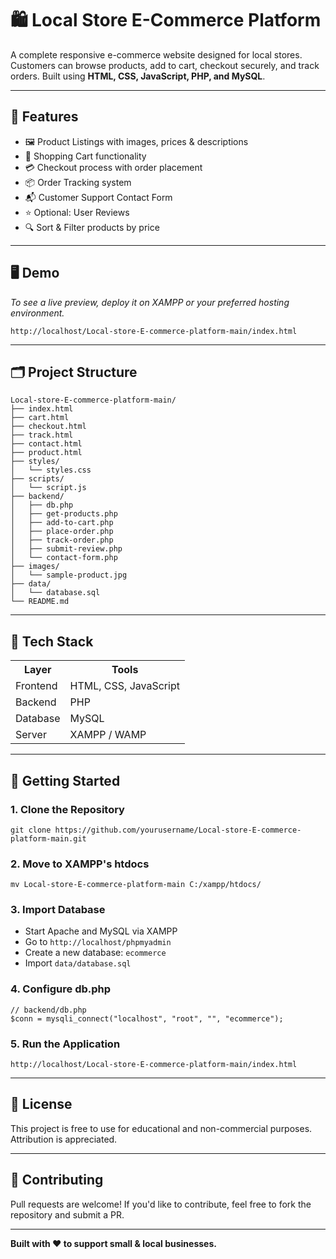 <h1>🛍️ Local Store E-Commerce Platform</h1>
<p>A complete responsive e-commerce website designed for local stores. Customers can browse products, add to cart, checkout securely, and track orders. Built using <strong>HTML, CSS, JavaScript, PHP, and MySQL</strong>.</p>

<hr>

<h2>🌟 Features</h2>
<ul>
  <li>🖼️ Product Listings with images, prices & descriptions</li>
  <li>🛒 Shopping Cart functionality</li>
  <li>💳 Checkout process with order placement</li>
  <li>📦 Order Tracking system</li>
  <li>📬 Customer Support Contact Form</li>
  <li>⭐ Optional: User Reviews</li>
  <li>🔍 Sort & Filter products by price</li>
</ul>

<hr>

<h2>🖥️ Demo</h2>
<p><em>To see a live preview, deploy it on XAMPP or your preferred hosting environment.</em></p>
<pre><code>http://localhost/Local-store-E-commerce-platform-main/index.html</code></pre>

<hr>

<h2>🗂️ Project Structure</h2>
<pre><code>Local-store-E-commerce-platform-main/
├── index.html
├── cart.html
├── checkout.html
├── track.html
├── contact.html
├── product.html
├── styles/
│   └── styles.css
├── scripts/
│   └── script.js
├── backend/
│   ├── db.php
│   ├── get-products.php
│   ├── add-to-cart.php
│   ├── place-order.php
│   ├── track-order.php
│   ├── submit-review.php
│   └── contact-form.php
├── images/
│   └── sample-product.jpg
├── data/
│   └── database.sql
└── README.md</code></pre>

<hr>

<h2>🧰 Tech Stack</h2>
<table>
  <tr>
    <th>Layer</th>
    <th>Tools</th>
  </tr>
  <tr>
    <td>Frontend</td>
    <td>HTML, CSS, JavaScript</td>
  </tr>
  <tr>
    <td>Backend</td>
    <td>PHP</td>
  </tr>
  <tr>
    <td>Database</td>
    <td>MySQL</td>
  </tr>
  <tr>
    <td>Server</td>
    <td>XAMPP / WAMP</td>
  </tr>
</table>

<hr>

<h2>🚀 Getting Started</h2>

<h3>1. Clone the Repository</h3>
<pre><code>git clone https://github.com/yourusername/Local-store-E-commerce-platform-main.git</code></pre>

<h3>2. Move to XAMPP's htdocs</h3>
<pre><code>mv Local-store-E-commerce-platform-main C:/xampp/htdocs/</code></pre>

<h3>3. Import Database</h3>
<ul>
  <li>Start Apache and MySQL via XAMPP</li>
  <li>Go to <code>http://localhost/phpmyadmin</code></li>
  <li>Create a new database: <code>ecommerce</code></li>
  <li>Import <code>data/database.sql</code></li>
</ul>

<h3>4. Configure db.php</h3>
<pre><code>// backend/db.php
$conn = mysqli_connect("localhost", "root", "", "ecommerce");</code></pre>

<h3>5. Run the Application</h3>
<pre><code>http://localhost/Local-store-E-commerce-platform-main/index.html</code></pre>

<hr>

<h2>📄 License</h2>
<p>This project is free to use for educational and non-commercial purposes. Attribution is appreciated.</p>

<hr>

<h2>🤝 Contributing</h2>
<p>Pull requests are welcome! If you'd like to contribute, feel free to fork the repository and submit a PR.</p>

<hr>

<p><strong>Built with ❤️ to support small & local businesses.</strong></p>

</body>
</html>
